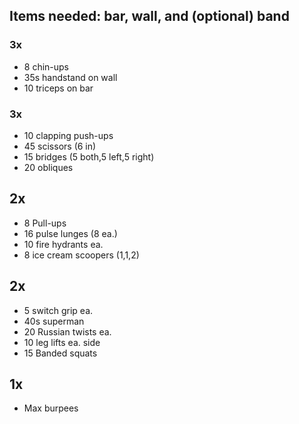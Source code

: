 ## Items needed: bar, wall, and (optional) band
### 3x
- 8 chin-ups
- 35s handstand on wall
- 10 triceps on bar

### 3x 
- 10 clapping push-ups
- 45 scissors (6 in)
- 15 bridges (5 both,5 left,5 right)
- 20 obliques

## 2x
- 8 Pull-ups 
- 16 pulse lunges (8 ea.)
- 10 fire hydrants ea.
- 8 ice cream scoopers (1,1,2)

## 2x
- 5 switch grip ea.
- 40s superman
- 20 Russian twists ea.
- 10 leg lifts ea. side 
- 15 Banded squats

## 1x
- Max burpees
